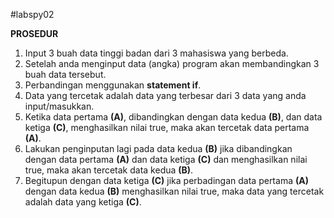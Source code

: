 #labspy02

**PROSEDUR**
  1. Input 3 buah data tinggi badan dari 3 mahasiswa yang berbeda.
  2. Setelah anda menginput data (angka) program akan membandingkan 3 buah data tersebut.
  3. Perbandingan menggunakan **statement if**.
  4. Data yang tercetak adalah data yang terbesar dari 3 data yang anda input/masukkan.
  5. Ketika data pertama **(A)**, dibandingkan dengan data kedua **(B)**, dan data ketiga **(C)**, menghasilkan nilai true, maka akan tercetak data pertama **(A)**.
  6. Lakukan penginputan lagi pada data kedua **(B)** jika dibandingkan dengan data pertama **(A)** dan data ketiga **(C)** dan menghasilkan nilai true, maka akan tercetak data kedua **(B)**.
  7. Begitupun dengan data ketiga **(C)** jika perbadingan data pertama **(A)** dengan data kedua **(B)** menghasilkan nilai true, maka data yang tercetak adalah data yang ketiga **(C)**. 
  
